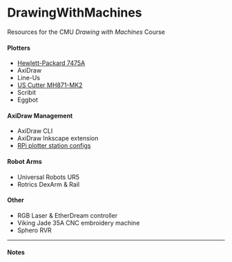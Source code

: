 # DrawingWithMachines
Resources for the CMU *Drawing with Machines* Course

#### Plotters

* [Hewlett-Packard 7475A](machines/hp7475a/README.md)
* AxiDraw
* Line-Us
* [US Cutter MH871-MK2](http://www.uscutter.com/USCutter-MH-Series-Vinyl-Cutter-w-VinylMaster-Cut-Design-Cut-Software)
* Scribit
* Eggbot

#### AxiDraw Management

* AxiDraw CLI
* AxiDraw Inkscape extension
* [RPi plotter station configs](rpi/README.md)

#### Robot Arms

* Universal Robots UR5
* Rotrics DexArm & Rail

#### Other 

* RGB Laser & EtherDream controller
* Viking Jade 35A CNC embroidery machine
* Sphero RVR

---

#### Notes




